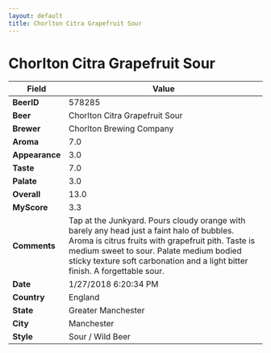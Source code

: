 ```yaml
---
layout: default
title: Chorlton Citra Grapefruit Sour
---
```


# Chorlton Citra Grapefruit Sour

| Field         | Value     |
|---------------|-----------|
| **BeerID** | 578285 |
| **Beer** | Chorlton Citra Grapefruit Sour |
| **Brewer** | Chorlton Brewing Company |
| **Aroma** | 7.0 |
| **Appearance** | 3.0 |
| **Taste** | 7.0 |
| **Palate** | 3.0 |
| **Overall** | 13.0 |
| **MyScore** | 3.3 |
| **Comments** | Tap at the Junkyard. Pours cloudy orange with barely any head just a faint halo of bubbles. Aroma is citrus fruits with grapefruit pith. Taste is medium sweet to sour. Palate medium bodied sticky texture soft carbonation and a light bitter finish. A forgettable sour. |
| **Date** | 1/27/2018 6:20:34 PM |
| **Country** | England |
| **State** | Greater Manchester |
| **City** | Manchester |
| **Style** | Sour / Wild Beer |
